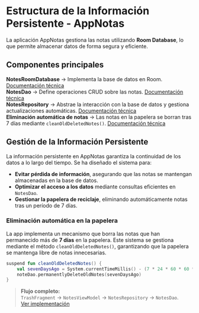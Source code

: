 # **Estructura de la Información Persistente - AppNotas**

La aplicación AppNotas gestiona las notas utilizando **Room Database**, lo que permite almacenar datos de forma segura y eficiente.

## **Componentes principales**

**NotesRoomDatabase** → Implementa la base de datos en Room. [Documentación técnica](../dokka/markdown/-notes%20-app/com.sba.notes/[android-jvm]-notes-room-database.md)  
**NotesDao** → Define operaciones CRUD sobre las notas. [Documentación técnica](../dokka/markdown/-notes%20-app/com.sba.notes/[android-jvm]-notes-dao.md)  
**NotesRepository** → Abstrae la interacción con la base de datos y gestiona actualizaciones automáticas. [Documentación técnica](../dokka/markdown/-notes%20-app/com.sba.notes/[android-jvm]-notes-repository.md)  
**Eliminación automática de notas** → Las notas en la papelera se borran tras 7 días mediante `cleanOldDeletedNotes()`. [Documentación técnica](../dokka/markdown/-notes%20-app/com.sba.notes/[android-jvm]-notes-repository/clean-old-deleted-notes.md)

## **Gestión de la Información Persistente**
La información persistente en AppNotas garantiza la continuidad de los datos a lo largo del tiempo. Se ha diseñado el sistema para:
- **Evitar pérdida de información**, asegurando que las notas se mantengan almacenadas en la base de datos.
- **Optimizar el acceso a los datos** mediante consultas eficientes en `NotesDao`.
- **Gestionar la papelera de reciclaje**, eliminando automáticamente notas tras un período de 7 días.

### **Eliminación automática en la papelera**
La app implementa un mecanismo que borra las notas que han permanecido más de **7 días** en la papelera. Este sistema se gestiona mediante el método `cleanOldDeletedNotes()`, garantizando que la papelera se mantenga libre de notas innecesarias.

```kotlin
suspend fun cleanOldDeletedNotes() {
    val sevenDaysAgo = System.currentTimeMillis() - (7 * 24 * 60 * 60 * 1000)
    noteDao.permanentlyDeleteOldNotes(sevenDaysAgo)
}
```

> **Flujo completo:**  
> `TrashFragment` → `NotesViewModel` → `NotesRepository` → `NotesDao`.  
> [Ver implementación](../dokka/markdown/com.example.appnotas/-trash-fragment/index.md)